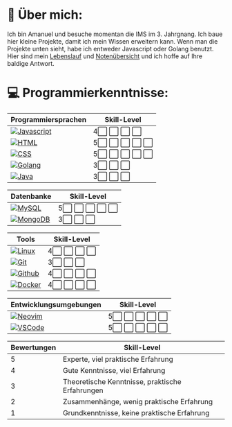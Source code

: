 # 💫 Über mich:
Ich bin Amanuel und besuche momentan die IMS im 3. Jahrgnang. Ich baue hier kleine Projekte, damit ich mein Wissen erweitern kann. Wenn man die Projekte unten sieht, habe ich entweder Javascript oder Golang benutzt. Hier sind mein [Lebenslauf](Lebenslauf.pdf) und [Notenübersicht](Übersicht_Modulnoten_Amanuel_Isaak.pdf) und ich hoffe auf Ihre baldige Antwort.


# 💻 Programmierkenntnisse:
|Programmiersprachen|Skill-Level|
|-----|-----|
|[![Javascript](https://skillicons.dev/icons?i=js)](https://skillicons.dev)|4⬜ ⬜ ⬜ ⬜|
|[![HTML](https://skillicons.dev/icons?i=html)](https://skillicons.dev)|5⬜ ⬜ ⬜ ⬜ ⬜|
|[![CSS](https://skillicons.dev/icons?i=css)](https://skillicons.dev)|5⬜ ⬜ ⬜ ⬜ ⬜|
|[![Golang](https://skillicons.dev/icons?i=go)](https://skillicons.dev)|3⬜ ⬜ ⬜|
|[![Java](https://skillicons.dev/icons?i=java)](https://skillicons.dev)|3⬜ ⬜ ⬜|

|Datenbanke|Skill-Level|
|-----|-----|
|[![MySQL](https://skillicons.dev/icons?i=mysql)](https://skillicons.dev)|5⬜ ⬜ ⬜ ⬜ ⬜|
|[![MongoDB](https://skillicons.dev/icons?i=mongodb)](https://skillicons.dev)|3⬜ ⬜ ⬜|

|Tools|Skill-Level|
|-----|-----|
|[![Linux](https://skillicons.dev/icons?i=linux)](https://skillicons.dev)|4⬜ ⬜ ⬜ ⬜|
|[![Git](https://skillicons.dev/icons?i=git)](https://skillicons.dev)|3⬜ ⬜ ⬜|
|[![Github](https://skillicons.dev/icons?i=github)](https://skillicons.dev)|4⬜ ⬜ ⬜ ⬜|
|[![Docker](https://skillicons.dev/icons?i=docker)](https://skillicons.dev)|4⬜ ⬜ ⬜ ⬜|

|Entwicklungsumgebungen|Skill-Level|
|----|----|
|[![Neovim](https://skillicons.dev/icons?i=neovim)](https://skillicons.dev)|5⬜ ⬜ ⬜ ⬜ ⬜|
|[![VSCode](https://skillicons.dev/icons?i=vscode)](https://skillicons.dev)|5⬜ ⬜ ⬜ ⬜ ⬜|

|Bewertungen|Skill-Level|
|----|----|
|5| Experte, viel praktische Erfahrung |
|4| Gute Kenntnisse, viel Erfahrung |
|3| Theoretische Kenntnisse, praktische Erfahrungen |
|2|	Zusammenhänge, wenig praktische Erfahrung |
|1|	Grundkenntnisse, keine praktische Erfahrung |
